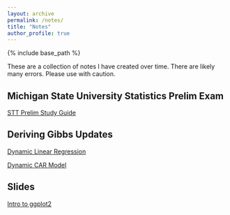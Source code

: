 ```yaml
---
layout: archive
permalink: /notes/
title: "Notes"
author_profile: true
---
```


{% include base_path %}

These are a collection of notes I have created over time. There are likely many errors. Please use with caution.

## Michigan State University Statistics Prelim Exam

[STT Prelim Study Guide](http://elliotshannon.github.io/files/prelims.html)

## Deriving Gibbs Updates

[Dynamic Linear Regression](http://elliotshannon.github.io/files/dynamic.html)

[Dynamic CAR Model](http://elliotshannon.github.io/files/dynamic_car.html)

## Slides

[Intro to ggplot2](http://elliotshannon.github.io/files/ggplot2.html)